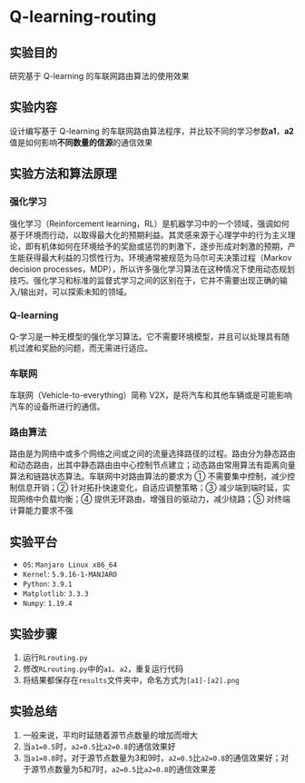 # Q-learning-routing

## 实验目的

研究基于 Q-learning 的车联网路由算法的使用效果

## 实验内容

设计编写基于 Q-learning 的车联网路由算法程序，并比较不同的学习参数**a1**，**a2**值是如何影响**不同数量的信源**的通信效果

## 实验方法和算法原理

### 强化学习

强化学习（Reinforcement learning，RL）是机器学习中的一个领域，强调如何基于环境而行动，以取得最大化的预期利益。其灵感来源于心理学中的行为主义理论，即有机体如何在环境给予的奖励或惩罚的刺激下，逐步形成对刺激的预期，产生能获得最大利益的习惯性行为。环境通常被规范为马尔可夫决策过程（Markov decision processes，MDP），所以许多强化学习算法在这种情况下使用动态规划技巧。强化学习和标准的监督式学习之间的区别在于，它并不需要出现正确的输入/输出对，可以探索未知的领域。

### Q-learning

Q-学习是一种无模型的强化学习算法。它不需要环境模型，并且可以处理具有随机过渡和奖励的问题，而无需进行适应。

### 车联网

车联网（Vehicle-to-everything）简称 V2X，是将汽车和其他车辆或是可能影响汽车的设备所进行的通信。

### 路由算法

路由是为网络中或多个网络之间或之间的流量选择路径的过程。路由分为静态路由和动态路由，出其中静态路由由中心控制节点建立；动态路由常用算法有距离向量算法和链路状态算法。车联网中对路由算法的要求为 ① 不需要集中控制，减少控制信息开销；② 针对拓扑快速变化，自适应调整策略；③ 减少端到端时延，实现网络中负载均衡；④ 提供无环路由，增强目的驱动力，减少绕路；⑤ 对终端计算能力要求不强

## 实验平台

- `OS`: `Manjaro Linux x86_64`
- `Kernel`: `5.9.16-1-MANJARO`
- `Python`: `3.9.1`
- `Matplotlib`: `3.3.3`
- `Numpy`: `1.19.4`

## 实验步骤

1. 运行`RLrouting.py`
2. 修改`RLrouting.py`中的`a1`、`a2`，重复运行代码
3. 将结果都保存在`results`文件夹中，命名方式为`[a1]-[a2].png`

## 实验总结

1. 一般来说，平均时延随着源节点数量的增加而增大
2. 当`a1=0.5`时，`a2=0.5`比`a2=0.8`的通信效果好
3. 当`a1=0.8`时，对于源节点数量为3和9时，`a2=0.5`比`a2=0.8`的通信效果好；对于源节点数量为5和7时，`a2=0.5`比`a2=0.8`的通信效果差
